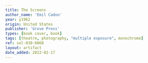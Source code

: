 ```yaml
---
title: The Screens
author_name: 'Emil Cadoo'
year: y1962
origin: United States
publisher: 'Grove Press'
types: [book cover, book]
tags: [theatre, photography, "multiple exposure", monochrome]
ref: sol-030-0068
layout: artifact
date_added: 2022-02-17
---
```

